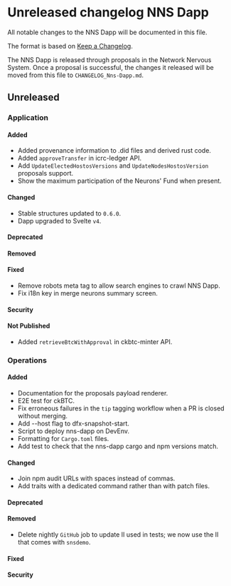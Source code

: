 # Unreleased changelog NNS Dapp

All notable changes to the NNS Dapp will be documented in this file.

The format is based on [Keep a Changelog](https://keepachangelog.com/en/1.0.0/).

The NNS Dapp is released through proposals in the Network Nervous System. Once a
proposal is successful, the changes it released will be moved from this file to
`CHANGELOG_Nns-Dapp.md`.

## Unreleased

### Application

#### Added

* Added provenance information to .did files and derived rust code.
* Added `approveTransfer` in icrc-ledger API.
* Add `UpdateElectedHostosVersions` and `UpdateNodesHostosVersion` proposals support.
* Show the maximum participation of the Neurons' Fund when present.

#### Changed

* Stable structures updated to `0.6.0`.
* Dapp upgraded to Svelte `v4`.

#### Deprecated
#### Removed

#### Fixed

* Remove robots meta tag to allow search engines to crawl NNS Dapp.
* Fix i18n key in merge neurons summary screen.

#### Security

#### Not Published

* Added `retrieveBtcWithApproval` in ckbtc-minter API.

### Operations

#### Added

* Documentation for the proposals payload renderer.
* E2E test for ckBTC.
* Fix erroneous failures in the `tip` tagging workflow when a PR is closed without merging.
* Add --host flag to dfx-snapshot-start.
* Script to deploy nns-dapp on DevEnv.
* Formatting for `Cargo.toml` files.
* Add test to check that the nns-dapp cargo and npm versions match.

#### Changed

* Join npm audit URLs with spaces instead of commas.
* Add traits with a dedicated command rather than with patch files.

#### Deprecated
#### Removed

* Delete nightly `GitHub` job to update II used in tests; we now use the II that comes with `snsdemo`.

#### Fixed

#### Security
